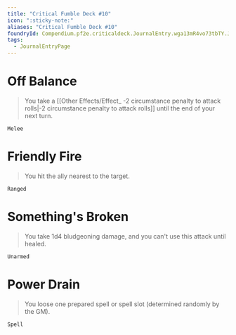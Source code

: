 ```yaml
---
title: "Critical Fumble Deck #10"
icon: ":sticky-note:"
aliases: "Critical Fumble Deck #10"
foundryId: Compendium.pf2e.criticaldeck.JournalEntry.wga13mR4vo73tbTY.JournalEntryPage.RwmPxeyYxpqhNpKj
tags:
  - JournalEntryPage
---
```

# Off Balance

> You take a [[Other Effects/Effect\_ -2 circumstance penalty to attack rolls|-2 circumstance penalty to attack rolls]] until the end of your next turn.

`Melee`

# Friendly Fire

> You hit the ally nearest to the target.

`Ranged`

# Something's Broken

> You take 1d4 bludgeoning damage, and you can't use this attack until healed.

`Unarmed`

# Power Drain

> You loose one prepared spell or spell slot (determined randomly by the GM).

`Spell`